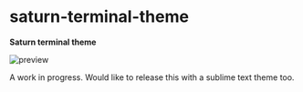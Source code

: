 saturn-terminal-theme
=====================

**Saturn terminal theme**

![preview](http://cl.ly/QwoJ/Screen%20Shot%202013-08-21%20at%201.58.26%20PM.png)

A work in progress. Would like to release this with a sublime text theme too.
